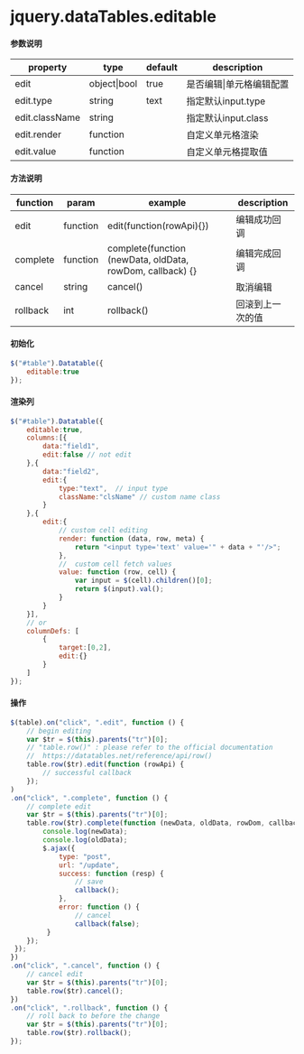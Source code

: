 # jquery.dataTables.editable

#### 参数说明

| property  |type   |  default | description |
| ------------ | ------------ | ------------ | ------------ |
|  edit |object&#124;bool  | true  |是否编辑&#124;单元格编辑配置   |
|  edit.type |string |text   | 指定默认input.type   |
|  edit.className |string   |   |指定默认input.class   |
|  edit.render |function   |  |自定义单元格渲染   |
|  edit.value |function   |   |自定义单元格提取值   |

#### 方法说明

| function  |param   |  example | description |
| ------------ | ------------ | ------------ | ------------ |
|  edit |function  | edit(function(rowApi){})  |编辑成功回调   |
|  complete |function |complete(function (newData, oldData, rowDom, callback) {}   | 编辑完成回调   |
|  cancel |string   |cancel()   |取消编辑   |
|  rollback |int   |rollback()   |回滚到上一次的值   |

#### 初始化

``` javascript
$("#table").Datatable({
    editable:true
});
```

#### 渲染列

``` javascript 
$("#table").Datatable({
    editable:true,
    columns:[{
    	data:"field1",
    	edit:false // not edit
    },{
    	data:"field2",
    	edit:{
    	    type:"text",  // input type
    	    className:"clsName" // custom name class
    	}
    },{
    	edit:{
    	    // custom cell editing
    	    render: function (data, row, meta) {
    	    	return "<input type='text' value='" + data + "'/>";
    	    },
    	    //  custom cell fetch values
    	    value: function (row, cell) {
    	    	var input = $(cell).children()[0];
    	    	return $(input).val();
    	    }
    	}
    }],
    // or
    columnDefs: [
        {
            target:[0,2],
            edit:{}
        }
    ]
});
```

#### 操作

``` javascript 
$(table).on("click", ".edit", function () {
    // begin editing
    var $tr = $(this).parents("tr")[0];
    // "table.row()" : please refer to the official documentation 
    //  https://datatables.net/reference/api/row()
    table.row($tr).edit(function (rowApi) {
    	// successful callback
    });
)
.on("click", ".complete", function () {
    // complete edit
    var $tr = $(this).parents("tr")[0];
    table.row($tr).complete(function (newData, oldData, rowDom, callback) {
    	console.log(newData);
    	console.log(oldData);
    	$.ajax({
    	    type: "post",
    	    url: "/update",
    	    success: function (resp) {
    	    	// save
    	    	callback();
    	    },
    	    error: function () {
    	    	// cancel
    	    	callback(false);
    	 }
    });
 });
})
.on("click", ".cancel", function () {
    // cancel edit
    var $tr = $(this).parents("tr")[0];
    table.row($tr).cancel();
})
.on("click", ".rollback", function () {
    // roll back to before the change
    var $tr = $(this).parents("tr")[0];
    table.row($tr).rollback();
});
```
